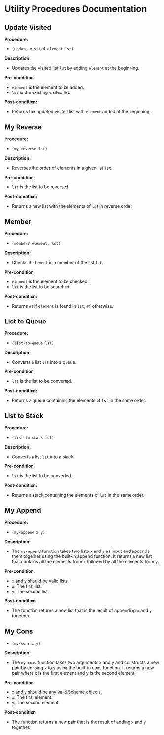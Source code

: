 # Utility Procedures Documentation

## Update Visited

**Procedure:**

- `(update-visited element lst)`

**Description:**

- Updates the visited list `lst` by adding `element` at the beginning.

**Pre-condition:**

- `element` is the element to be added.
- `lst` is the existing visited list.

**Post-condition:**

- Returns the updated visited list with `element` added at the beginning.

## My Reverse

**Procedure:**

- `(my-reverse lst)`

**Description:**

- Reverses the order of elements in a given list `lst`.

**Pre-condition:**

- `lst` is the list to be reversed.

**Post-condition:**

- Returns a new list with the elements of `lst` in reverse order.

## Member

**Procedure:**

- `(member? element, lst)`

**Description:**

- Checks if `element` is a member of the list `lst`.

**Pre-condition:**

- `element` is the element to be checked.
- `lst` is the list to be searched.

**Post-condition:**

- Returns `#t` if `element` is found in `lst`, `#f` otherwise.

## List to Queue

**Procedure:**

- `(list-to-queue lst)`

**Description:**

- Converts a list `lst` into a queue.

**Pre-condition:**

- `lst` is the list to be converted.

**Post-condition:**

- Returns a queue containing the elements of `lst` in the same order.

## List to Stack

**Procedure:**

- `(list-to-stack lst)`

**Description:**

- Converts a list `lst` into a stack.

**Pre-condition:**

- `lst` is the list to be converted.

**Post-condition:**

- Returns a stack containing the elements of `lst` in the same order.

## My Append

**Procedure:**

- `(my-append x y)`

**Description:**

- The `my-append` function takes two lists `x` and `y` as input and appends them together using the built-in append function. It returns a new list that contains all the elements from `x` followed by all the elements from `y`.

**Pre-condition:**

- `x` and `y` should be valid lists.
- `x`: The first list.
- `y`: The second list.

**Post-condition**

- The function returns a new list that is the result of appending `x` and `y` together.

## My Cons

- `(my-cons x y)`

**Description:**

- The `my-cons` function takes two arguments x and y and constructs a new pair by consing `x` to `y` using the built-in cons function. It returns a new pair where x is the first element and y is the second element.

**Pre-condition:**

- `x` and `y` should be any valid Scheme objects.
- `x`: The first element.
- `y`: The second element.

**Post-condition**

- The function returns a new pair that is the result of adding `x` and `y` together.
